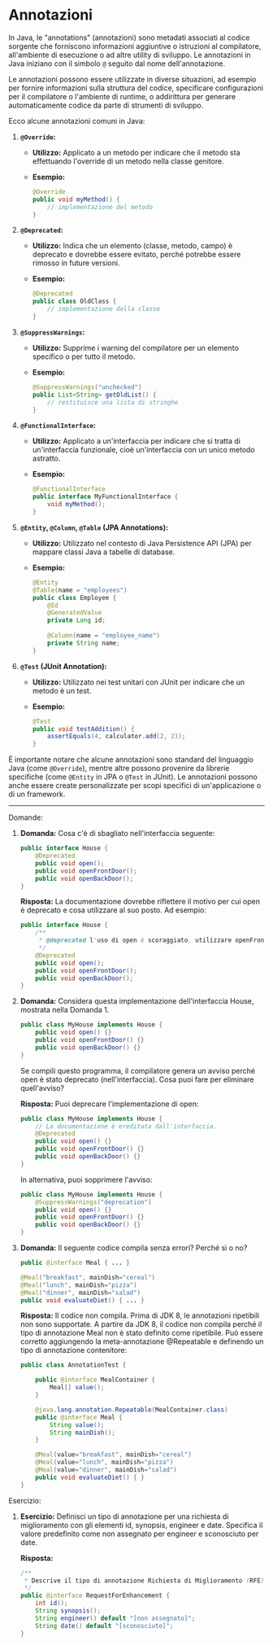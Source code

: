 # Annotazioni

In Java, le "annotations" (annotazioni) sono metadati associati al codice sorgente che forniscono informazioni aggiuntive o istruzioni al compilatore, all'ambiente di esecuzione o ad altre utility di sviluppo. Le annotazioni in Java iniziano con il simbolo `@` seguito dal nome dell'annotazione.

Le annotazioni possono essere utilizzate in diverse situazioni, ad esempio per fornire informazioni sulla struttura del codice, specificare configurazioni per il compilatore o l'ambiente di runtime, o addirittura per generare automaticamente codice da parte di strumenti di sviluppo.

Ecco alcune annotazioni comuni in Java:

1. **`@Override`:**
   - **Utilizzo:** Applicato a un metodo per indicare che il metodo sta effettuando l'override di un metodo nella classe genitore.
   - **Esempio:**

     ```java
     @Override
     public void myMethod() {
         // implementazione del metodo
     }
     ```

2. **`@Deprecated`:**
   - **Utilizzo:** Indica che un elemento (classe, metodo, campo) è deprecato e dovrebbe essere evitato, perché potrebbe essere rimosso in future versioni.
   - **Esempio:**

     ```java
     @Deprecated
     public class OldClass {
         // implementazione della classe
     }
     ```

3. **`@SuppressWarnings`:**
   - **Utilizzo:** Supprime i warning del compilatore per un elemento specifico o per tutto il metodo.
   - **Esempio:**

     ```java
     @SuppressWarnings("unchecked")
     public List<String> getOldList() {
         // restituisce una lista di stringhe
     }
     ```

4. **`@FunctionalInterface`:**
   - **Utilizzo:** Applicato a un'interfaccia per indicare che si tratta di un'interfaccia funzionale, cioè un'interfaccia con un unico metodo astratto.
   - **Esempio:**

     ```java
     @FunctionalInterface
     public interface MyFunctionalInterface {
         void myMethod();
     }
     ```

5. **`@Entity`, `@Column`, `@Table` (JPA Annotations):**
   - **Utilizzo:** Utilizzato nel contesto di Java Persistence API (JPA) per mappare classi Java a tabelle di database.
   - **Esempio:**

     ```java
     @Entity
     @Table(name = "employees")
     public class Employee {
         @Id
         @GeneratedValue
         private Long id;
         
         @Column(name = "employee_name")
         private String name;
     }
     ```

6. **`@Test` (JUnit Annotation):**
   - **Utilizzo:** Utilizzato nei test unitari con JUnit per indicare che un metodo è un test.
   - **Esempio:**

     ```java
     @Test
     public void testAddition() {
         assertEquals(4, calculator.add(2, 2));
     }
     ```

È importante notare che alcune annotazioni sono standard del linguaggio Java (come `@Override`), mentre altre possono provenire da librerie specifiche (come `@Entity` in JPA o `@Test` in JUnit). Le annotazioni possono anche essere create personalizzate per scopi specifici di un'applicazione o di un framework.

---

Domande:

1. **Domanda:** Cosa c'è di sbagliato nell'interfaccia seguente:

    ```java
    public interface House {
        @Deprecated
        public void open();
        public void openFrontDoor();
        public void openBackDoor();
    }
    ```

    **Risposta:** La documentazione dovrebbe riflettere il motivo per cui open è deprecato e cosa utilizzare al suo posto. Ad esempio:

    ```java
    public interface House {
        /**
         * @deprecated l'uso di open è scoraggiato, utilizzare openFrontDoor o openBackDoor al suo posto.
         */
        @Deprecated
        public void open(); 
        public void openFrontDoor();
        public void openBackDoor();
    }
    ```

2. **Domanda:** Considera questa implementazione dell'interfaccia House, mostrata nella Domanda 1.

    ```java
    public class MyHouse implements House {
        public void open() {}
        public void openFrontDoor() {}
        public void openBackDoor() {}
    }
    ```

    Se compili questo programma, il compilatore genera un avviso perché open è stato deprecato (nell'interfaccia). Cosa puoi fare per eliminare quell'avviso?

    **Risposta:** Puoi deprecare l'implementazione di open:

    ```java
    public class MyHouse implements House {
        // La documentazione è ereditata dall'interfaccia.
        @Deprecated
        public void open() {} 
        public void openFrontDoor() {}
        public void openBackDoor() {}
    }
    ```

    In alternativa, puoi sopprimere l'avviso:

    ```java
    public class MyHouse implements House { 
        @SuppressWarnings("deprecation")
        public void open() {} 
        public void openFrontDoor() {}
        public void openBackDoor() {}
    }
    ```

3. **Domanda:** Il seguente codice compila senza errori? Perché sì o no?

    ```java
    public @interface Meal { ... }

    @Meal("breakfast", mainDish="cereal")
    @Meal("lunch", mainDish="pizza")
    @Meal("dinner", mainDish="salad")
    public void evaluateDiet() { ... }
    ```

    **Risposta:** Il codice non compila. Prima di JDK 8, le annotazioni ripetibili non sono supportate. A partire da JDK 8, il codice non compila perché il tipo di annotazione Meal non è stato definito come ripetibile. Può essere corretto aggiungendo la meta-annotazione @Repeatable e definendo un tipo di annotazione contenitore:

    ```java
    public class AnnotationTest {

        public @interface MealContainer {
            Meal[] value();
        }

        @java.lang.annotation.Repeatable(MealContainer.class)
        public @interface Meal {
            String value();
            String mainDish();
        }

        @Meal(value="breakfast", mainDish="cereal")
        @Meal(value="lunch", mainDish="pizza")
        @Meal(value="dinner", mainDish="salad")
        public void evaluateDiet() { }
    }
    ```

Esercizio:

1. **Esercizio:** Definisci un tipo di annotazione per una richiesta di miglioramento con gli elementi id, synopsis, engineer e date. Specifica il valore predefinito come non assegnato per engineer e sconosciuto per date.

    **Risposta:**

    ```java
    /**
     * Descrive il tipo di annotazione Richiesta di Miglioramento (RFE).
     */
    public @interface RequestForEnhancement {
        int id();
        String synopsis();
        String engineer() default "[non assegnato]";
        String date() default "[sconosciuto]";
    }
    ```
